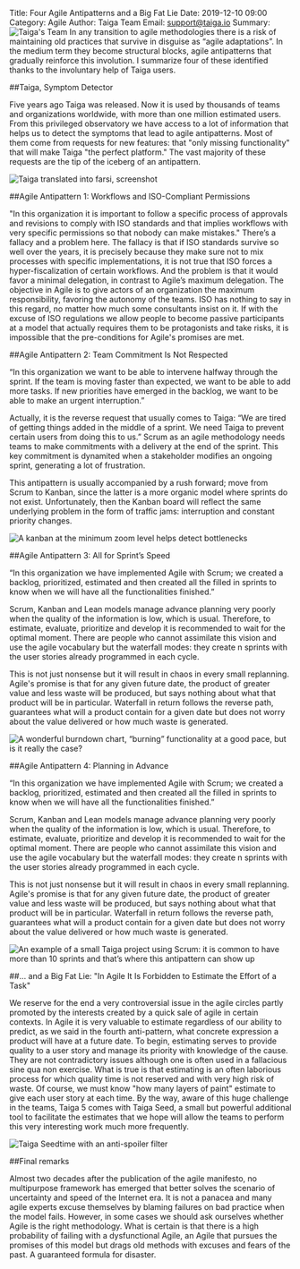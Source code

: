 Title: Four Agile Antipatterns and a Big Fat Lie
Date: 2019-12-10 09:00
Category: Agile
Author: Taiga Team
Email: support@taiga.io
Summary: ![Taiga's Team]({filename}/images/2019-12-10_agile_antipatterns/kanbanzoomout.jpg)
In any transition to agile methodologies there is a risk of maintaining old practices that survive in disguise as “agile adaptations”. In the medium term they become structural blocks, agile antipatterns that gradually reinforce this involution. I summarize four of these identified thanks to the involuntary help of Taiga users.

##Taiga, Symptom Detector

Five years ago Taiga was released. Now it is used by thousands of teams and organizations worldwide, with more than one million estimated users. From this privileged observatory we have access to a lot of information that helps us to detect the symptoms that lead to agile antipatterns. Most of them come from requests for new features: that "only missing functionality" that will make Taiga "the perfect platform." The vast majority of these requests are the tip of the iceberg of an antipattern.


![Taiga translated into farsi, screenshot]({filename}/images/2019-12-10_agile_antipatterns/taiga_farsi.jpg)

##Agile Antipattern 1: Workflows and ISO-Compliant Permissions

"In this organization it is important to follow a specific process of approvals and revisions to comply with ISO standards and that implies workflows with very specific permissions so that nobody can make mistakes."
There’s a fallacy and a problem here. The fallacy is that if ISO standards survive so well over the years, it is precisely because they make sure not to mix processes with specific implementations, it is not true that ISO forces a hyper-fiscalization of certain workflows. And the problem is that it would favor a minimal delegation, in contrast to Agile’s maximum delegation. The objective in Agile is to give actors of an organization the maximum responsibility, favoring the autonomy of the teams. ISO has nothing to say in this regard, no matter how much some consultants insist on it.
If with the excuse of ISO regulations we allow people to become passive participants at a model that actually requires them to be protagonists and take risks, it is impossible that the pre-conditions for Agile's promises are met.

##Agile Antipattern 2: Team Commitment Is Not Respected

“In this organization we want to be able to intervene halfway through the sprint. If the team is moving faster than expected, we want to be able to add more tasks. If new priorities have emerged in the backlog, we want to be able to make an urgent interruption.”

Actually, it is the reverse request that usually comes to Taiga: “We are tired of getting things added in the middle of a sprint. We need Taiga to prevent certain users from doing this to us.” Scrum as an agile methodology needs teams to make commitments with a delivery at the end of the sprint. This key commitment is dynamited when a stakeholder modifies an ongoing sprint, generating a lot of frustration.

This antipattern is usually accompanied by a rush forward; move from Scrum to Kanban, since the latter is a more organic model where sprints do not exist. Unfortunately, then the Kanban board will reflect the same underlying problem in the form of traffic jams: interruption and constant priority changes.



![A kanban at the minimum zoom level helps detect bottlenecks]({filename}/images/2019-12-10_agile_antipatterns/kanbanzoomout.jpg)


##Agile Antipattern 3: All for Sprint’s Speed

“In this organization we have implemented Agile with Scrum; we created a backlog, prioritized, estimated and then created all the filled in sprints to know when we will have all the functionalities finished.”

Scrum, Kanban and Lean models manage advance planning very poorly when the quality of the information is low, which is usual. Therefore, to estimate, evaluate, prioritize and develop it is recommended to wait for the optimal moment. There are people who cannot assimilate this vision and use the agile vocabulary but the waterfall modes: they create n sprints with the user stories already programmed in each cycle.

This is not just nonsense but it will result in chaos in every small replanning. Agile's promise is that for any given future date, the product of greater value and less waste will be produced, but says nothing about what that product will be in particular. Waterfall in return follows the reverse path, guarantees what will a product contain for a given date but does not worry about the value delivered or how much waste is generated.

![A wonderful burndown chart, “burning” functionality at a good pace, but is it really the case?]({filename}/images/2019-12-10_agile_antipatterns/burndown.jpg)


##Agile Antipattern 4: Planning in Advance


“In this organization we have implemented Agile with Scrum; we created a backlog, prioritized, estimated and then created all the filled in sprints to know when we will have all the functionalities finished.”

Scrum, Kanban and Lean models manage advance planning very poorly when the quality of the information is low, which is usual. Therefore, to estimate, evaluate, prioritize and develop it is recommended to wait for the optimal moment. There are people who cannot assimilate this vision and use the agile vocabulary but the waterfall modes: they create n sprints with the user stories already programmed in each cycle.

This is not just nonsense but it will result in chaos in every small replanning. Agile's promise is that for any given future date, the product of greater value and less waste will be produced, but says nothing about what that product will be in particular. Waterfall in return follows the reverse path, guarantees what will a product contain for a given date but does not worry about the value delivered or how much waste is generated.


![An example of a small Taiga project using Scrum: it is common to have more than 10 sprints and that’s where this antipattern can show up ]({filename}/images/2019-12-10_agile_antipatterns/scrum-taiga.jpg)




##... and a Big Fat Lie: "In Agile It Is Forbidden to Estimate the Effort of a Task"

We reserve for the end a very controversial issue in the agile circles partly promoted by the interests created by a quick sale of agile in certain contexts. In Agile it is very valuable to estimate regardless of our ability to predict, as we said in the fourth anti-pattern, what concrete expression a product will have at a future date. To begin, estimating serves to provide quality to a user story and manage its priority with knowledge of the cause. They are not contradictory issues although one is often used in a fallacious sine qua non exercise.
What is true is that estimating is an often laborious process for which quality time is not reserved and with very high risk of waste. Of course, we must know "how many layers of paint" estimate to give each user story at each time.
By the way, aware of this huge challenge in the teams, Taiga 5 comes with Taiga Seed, a small but powerful additional tool to facilitate the estimates that we hope will allow the teams to perform this very interesting work much more frequently.


![Taiga Seedtime with an anti-spoiler filter ]({filename}/images/2019-12-10_agile_antipatterns/seedtime.jpg)


##Final remarks

Almost two decades after the publication of the agile manifesto, no multipurpose framework has emerged that better solves the scenario of uncertainty and speed of the Internet era. It is not a panacea and many agile experts excuse themselves by blaming failures on bad practice when the model fails. However, in some cases we should ask ourselves whether Agile is the right methodology. What is certain is that there is a high probability of failing with a dysfunctional Agile, an Agile that pursues the promises of this model but drags old methods with excuses and fears of the past. A guaranteed formula for disaster.
